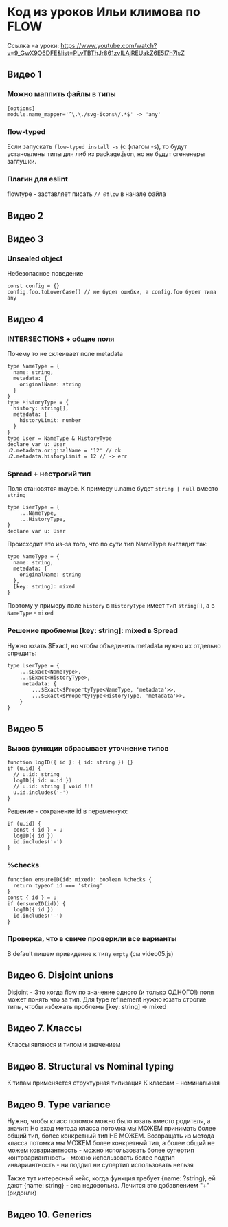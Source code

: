 # Код из уроков Ильи климова по FLOW

Ссылка на уроки: https://www.youtube.com/watch?v=9_GwX9O6DFE&list=PLvTBThJr861zvILAjREUakZ6E5l7h7lsZ

## Видео 1

### Можно маппить файлы в типы

```
[options]
module.name_mapper='^\.\./svg-icons\/.*$' -> 'any'
```

### flow-typed

Если запускать
`flow-typed install -s` (с флагом -s), то будут установлены типы для либ из package.json, но не будут сгененеры заглушки.

### Плагин для eslint

flowtype - заставляет писать `// @flow` в начале файла

## Видео 2

## Видео 3

### Unsealed object

Небезопасное поведение

```
const config = {}
config.foo.toLowerCase() // не будет ошибки, а config.foo будет типа any
```

## Видео 4

### INTERSECTIONS + общие поля

Почему то не склеивает поле metadata

```
type NameType = {
  name: string,
  metadata: {
    originalName: string
  }
}
type HistoryType = {
  history: string[],
  metadata: {
    historyLimit: number
  }
}
type User = NameType & HistoryType
declare var u: User
u2.metadata.originalName = '12' // ok
u2.metadata.historyLimit = 12 // -> err
```

### Spread + нестрогий тип

Поля становятся maybe. К примеру u.name будет `string | null` вместо `string`

```
type UserType = {
    ...NameType,
    ...HistoryType,
}
declare var u: User
```

Происходит это из-за того, что по сути тип NameType выглядит так:

```
type NameType = {
  name: string,
  metadata: {
    originalName: string
  },
  [key: string]: mixed
}
```

Поэтому у примеру поле `history` в `HistoryType` имеет тип `string[]`, а в `NameType` - `mixed`

### Решение проблемы [key: string]: mixed в Spread

Нужно юзать $Exact, но чтобы объединить metadata нужно их отдельно спредить:

```
type UserType = {
    ...$Exact<NameType>,
    ...$Exact<HistoryType>,
     metadata: {
        ...$Exact<$PropertyType<NameType, 'metadata'>>,
        ...$Exact<$PropertyType<HistoryType, 'metadata'>>,
    }
}
```

## Видео 5

### Вызов функции сбрасывает уточнение типов

```
function logID({ id }: { id: string }) {}
if (u.id) {
  // u.id: string
  logID({ id: u.id })
  // u.id: string | void !!!
  u.id.includes('-')
}
```

Решение - сохранение id в переменную:

```
if (u.id) {
  const { id } = u
  logID({ id })
  id.includes('-')
}
```

### %checks

```
function ensureID(id: mixed): boolean %checks {
  return typeof id === 'string'
}
const { id } = u
if (ensureID(id)) {
  logID({ id })
  id.includes('-')
}
```

### Проверка, что в свиче проверили все варианты

В default пишем привидение к типу `empty` (cм video05.js)

## Видео 6. Disjoint unions

Disjoint - Это когда flow по значение одного (и только ОДНОГО!) поля может понять что за тип.
Для type refinement нужно юзать строгие типы, чтобы избежать проблемы [key: string] => mixed

## Видео 7. Классы

Классы являюся и типом и значением

## Видео 8. Structural vs Nominal typing

К типам применяется структурная типизация
К классам - номинальная

## Видео 9. Type variance

Нужно, чтобы класс потомок можно было юзать вместо родителя, а значит:
Но вход метода класса потомка мы МОЖЕМ принимать более общий тип, более конкретный тип НЕ МОЖЕМ.
Возвращать из метода класса потомка мы МОЖЕМ более конкретный тип, а более общий не можем
ковариантность - можно использовать более супертип
контрвариантность - можно использовать более подтип
инвариантность - ни поддип ни супертип использовать нельзя

Также тут интересный кейс, когда функция требует {name: ?string}, ей дают {name: string} - она недовольна. Лечится это добавлением "+" (ридонли)

## Видео 10. Generics
